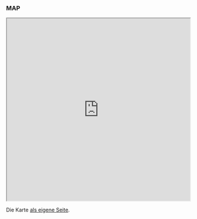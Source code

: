 
### MAP

<iframe src="https://github.com/xmilimilix/Pages/blob/fbf9b899d9221c094aa835609a801f8c0275b58a/Map" height="500" width="500"></iframe>

Die Karte [als eigene Seite](https://github.com/xmilimilix/Pages/blob/fbf9b899d9221c094aa835609a801f8c0275b58a/Map).
